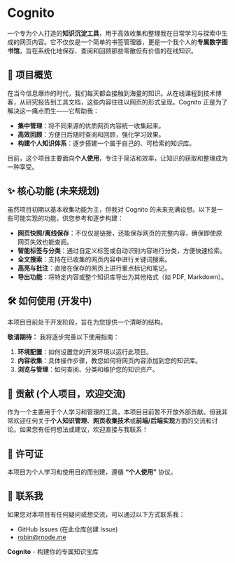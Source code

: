 # **Cognito**

一个专为个人打造的**知识沉淀工具**，用于高效收集和整理我在日常学习与探索中生成的网页内容。它不仅仅是一个简单的书签管理器，更是一个我个人的**专属数字图书馆**，旨在系统化地保存、查阅和回顾那些零散但有价值的在线知识。

## **🚀 项目概览**

在当今信息爆炸的时代，我们每天都会接触到海量的知识。从在线课程到技术博客，从研究报告到工具文档，这些内容往往以网页的形式呈现。Cognito 正是为了解决这一痛点而生——它帮助我：

* **集中管理**：将不同来源的优质网页内容统一收集起来。  
* **高效回顾**：方便日后随时查阅和回顾，强化学习效果。  
* **构建个人知识体系**：逐步搭建一个属于自己的、可检索的知识库。

目前，这个项目主要面向**个人使用**，专注于简洁和效率，让知识的获取和整理成为一种享受。

## **✨ 核心功能 (未来规划)**

虽然项目初期以基本收集功能为主，但我对 Cognito 的未来充满设想。以下是一些可能实现的功能，供您参考和逐步构建：

* **网页快照/离线保存**：不仅仅是链接，还能保存网页的完整内容，确保即使原网页失效也能查阅。  
* **智能标签与分类**：通过自定义标签或自动识别内容进行分类，方便快速检索。  
* **全文搜索**：支持在已收集的网页内容中进行关键词搜索。  
* **高亮与批注**：直接在保存的网页上进行重点标记和笔记。  
* **导出功能**：将特定内容或整个知识库导出为其他格式（如 PDF, Markdown）。

## **🛠️ 如何使用 (开发中)**

本项目目前处于开发阶段，旨在为您提供一个清晰的结构。

**敬请期待：** 我将逐步完善以下使用指南：

1. **环境配置**：如何设置您的开发环境以运行此项目。  
2. **内容收集**：具体操作步骤，教您如何将网页内容添加到您的知识库。  
3. **浏览与管理**：如何查阅、分类和维护您的知识资产。

## **🤝 贡献 (个人项目，欢迎交流)**

作为一个主要用于个人学习和管理的工具，本项目目前暂不开放外部贡献。但我非常欢迎任何关于**个人知识管理**、**网页收集技术**或**前端/后端实现**方面的交流和讨论。如果您有任何想法或建议，欢迎直接与我联系！

## **📄 许可证**

本项目为个人学习和使用目的而创建，遵循 **“个人使用”** 协议。

## **📧 联系我**

如果您对本项目有任何疑问或想交流，可以通过以下方式联系我：

* GitHub Issues (在此仓库创建 Issue)  
* robin@rnode.me

**Cognito** \- 构建你的专属知识宝库